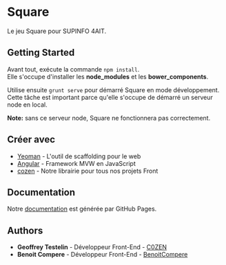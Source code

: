 # Square

Le jeu Square pour SUPINFO 4AIT.

## Getting Started

Avant tout, exécute la commande `npm install`.  
Elle s'occupe d'installer les **node_modules** et les **bower_components**.

Utilise ensuite `grunt serve` pour démarré Square en mode développement.  
Cette tâche est important parce qu'elle s'occupe de démarré un serveur node en local.

**Note:** sans ce serveur node, Square ne fonctionnera pas correctement.

## Créer avec

* [Yeoman](http://yeoman.io/) - L'outil de scaffolding pour le web
* [Angular](https://angular.io/) - Framework MVW en JavaScript
* [cozen](https://bitbucket.org/C0ZEN/cozen) - Notre librairie pour tous nos projets Front

## Documentation

Notre [documentation](https://c0zen.github.io/Cogeo/) est générée par GitHub Pages.

## Authors

* **Geoffrey Testelin** - Développeur Front-End - [C0ZEN](https://github.com/C0ZEN)
* **Benoit Compere** - Développeur Front-End - [BenoitCompere](https://github.com/BenoitCompere)
